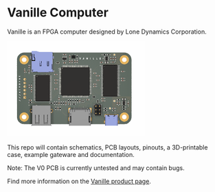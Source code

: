 # Vanille Computer

Vanille is an FPGA computer designed by Lone Dynamics Corporation.

![Vanille Computer](https://github.com/machdyne/vanille/blob/c7512943cbbb1073aff803d02f41e69563f15d20/vanille.png)

This repo will contain schematics, PCB layouts, pinouts, a 3D-printable case, example gateware and documentation.

Note: The V0 PCB is currently untested and may contain bugs.

Find more information on the [Vanille product page](https://machdyne.com/product/vanille-computer/).
